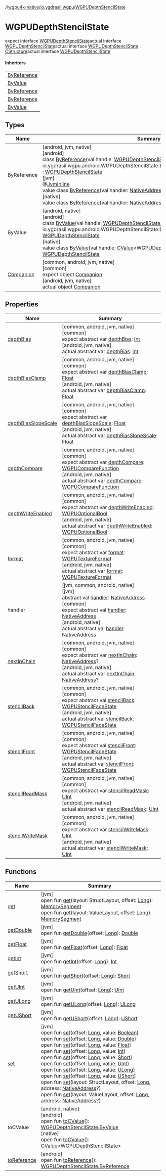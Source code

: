 //[wgpu4k-native](../../../index.md)/[io.ygdrasil.wgpu](../index.md)/[WGPUDepthStencilState](index.md)

# WGPUDepthStencilState

expect interface [WGPUDepthStencilState](index.md)actual interface [WGPUDepthStencilState](index.md)actual interface [WGPUDepthStencilState](index.md) : [CStructure](../../ffi/[jvm]-c-structure/index.md)actual interface [WGPUDepthStencilState](index.md)

#### Inheritors

| |
|---|
| [ByReference]([android]-by-reference/index.md) |
| [ByValue]([android]-by-value/index.md) |
| [ByReference]([jvm]-by-reference/index.md) |
| [ByReference]([native]-by-reference/index.md) |
| [ByValue]([native]-by-value/index.md) |

## Types

| Name | Summary |
|---|---|
| ByReference | [android, jvm, native]<br>[android]<br>class [ByReference]([android]-by-reference/index.md)(val handle: [WGPUDepthStencilState.ByReference](../../io.ygdrasil.wgpu.android/-w-g-p-u-depth-stencil-state/-by-reference/index.md) = io.ygdrasil.wgpu.android.WGPUDepthStencilState.ByReference(com.sun.jna.Pointer.NULL)) : [WGPUDepthStencilState](index.md)<br>[jvm]<br>@[JvmInline](https://kotlinlang.org/api/core/kotlin-stdlib/kotlin.jvm/-jvm-inline/index.html)<br>value class [ByReference]([jvm]-by-reference/index.md)(val handler: [NativeAddress](../../ffi/-native-address/index.md)) : [WGPUDepthStencilState](index.md)<br>[native]<br>value class [ByReference]([native]-by-reference/index.md)(val handler: [NativeAddress](../../ffi/-native-address/index.md)) : [WGPUDepthStencilState](index.md) |
| ByValue | [android, native]<br>[android]<br>class [ByValue]([android]-by-value/index.md)(val handle: [WGPUDepthStencilState.ByValue](../../io.ygdrasil.wgpu.android/-w-g-p-u-depth-stencil-state/-by-value/index.md) = io.ygdrasil.wgpu.android.WGPUDepthStencilState.ByValue(com.sun.jna.Pointer.NULL)) : [WGPUDepthStencilState](index.md)<br>[native]<br>value class [ByValue]([native]-by-value/index.md)(val handle: [CValue](https://kotlinlang.org/api/core/kotlin-stdlib/kotlinx.cinterop/-c-value/index.html)&lt;WGPUDepthStencilState&gt;) : [WGPUDepthStencilState](index.md) |
| [Companion](-companion/index.md) | [common, android, jvm, native]<br>[common]<br>expect object [Companion](-companion/index.md)<br>[android, jvm, native]<br>actual object [Companion](-companion/index.md) |

## Properties

| Name | Summary |
|---|---|
| [depthBias](depth-bias.md) | [common, android, jvm, native]<br>[common]<br>expect abstract var [depthBias](depth-bias.md): [Int](https://kotlinlang.org/api/core/kotlin-stdlib/kotlin/-int/index.html)<br>[android, jvm, native]<br>actual abstract var [depthBias](depth-bias.md): [Int](https://kotlinlang.org/api/core/kotlin-stdlib/kotlin/-int/index.html) |
| [depthBiasClamp](depth-bias-clamp.md) | [common, android, jvm, native]<br>[common]<br>expect abstract var [depthBiasClamp](depth-bias-clamp.md): [Float](https://kotlinlang.org/api/core/kotlin-stdlib/kotlin/-float/index.html)<br>[android, jvm, native]<br>actual abstract var [depthBiasClamp](depth-bias-clamp.md): [Float](https://kotlinlang.org/api/core/kotlin-stdlib/kotlin/-float/index.html) |
| [depthBiasSlopeScale](depth-bias-slope-scale.md) | [common, android, jvm, native]<br>[common]<br>expect abstract var [depthBiasSlopeScale](depth-bias-slope-scale.md): [Float](https://kotlinlang.org/api/core/kotlin-stdlib/kotlin/-float/index.html)<br>[android, jvm, native]<br>actual abstract var [depthBiasSlopeScale](depth-bias-slope-scale.md): [Float](https://kotlinlang.org/api/core/kotlin-stdlib/kotlin/-float/index.html) |
| [depthCompare](depth-compare.md) | [common, android, jvm, native]<br>[common]<br>expect abstract var [depthCompare](depth-compare.md): [WGPUCompareFunction](../-w-g-p-u-compare-function/index.md)<br>[android, jvm, native]<br>actual abstract var [depthCompare](depth-compare.md): [WGPUCompareFunction](../-w-g-p-u-compare-function/index.md) |
| [depthWriteEnabled](depth-write-enabled.md) | [common, android, jvm, native]<br>[common]<br>expect abstract var [depthWriteEnabled](depth-write-enabled.md): [WGPUOptionalBool](../-w-g-p-u-optional-bool/index.md)<br>[android, jvm, native]<br>actual abstract var [depthWriteEnabled](depth-write-enabled.md): [WGPUOptionalBool](../-w-g-p-u-optional-bool/index.md) |
| [format](format.md) | [common, android, jvm, native]<br>[common]<br>expect abstract var [format](format.md): [WGPUTextureFormat](../-w-g-p-u-texture-format/index.md)<br>[android, jvm, native]<br>actual abstract var [format](format.md): [WGPUTextureFormat](../-w-g-p-u-texture-format/index.md) |
| handler | [jvm, common, android, native]<br>[jvm]<br>abstract val [handler](../../ffi/[jvm]-c-structure/handler.md): [NativeAddress](../../ffi/-native-address/index.md)<br>[common]<br>expect abstract val [handler](handler.md): [NativeAddress](../../ffi/-native-address/index.md)<br>[android, native]<br>actual abstract val [handler](handler.md): [NativeAddress](../../ffi/-native-address/index.md) |
| [nextInChain](next-in-chain.md) | [common, android, jvm, native]<br>[common]<br>expect abstract var [nextInChain](next-in-chain.md): [NativeAddress](../../ffi/-native-address/index.md)?<br>[android, jvm, native]<br>actual abstract var [nextInChain](next-in-chain.md): [NativeAddress](../../ffi/-native-address/index.md)? |
| [stencilBack](stencil-back.md) | [common, android, jvm, native]<br>[common]<br>expect abstract val [stencilBack](stencil-back.md): [WGPUStencilFaceState](../-w-g-p-u-stencil-face-state/index.md)<br>[android, jvm, native]<br>actual abstract val [stencilBack](stencil-back.md): [WGPUStencilFaceState](../-w-g-p-u-stencil-face-state/index.md) |
| [stencilFront](stencil-front.md) | [common, android, jvm, native]<br>[common]<br>expect abstract val [stencilFront](stencil-front.md): [WGPUStencilFaceState](../-w-g-p-u-stencil-face-state/index.md)<br>[android, jvm, native]<br>actual abstract val [stencilFront](stencil-front.md): [WGPUStencilFaceState](../-w-g-p-u-stencil-face-state/index.md) |
| [stencilReadMask](stencil-read-mask.md) | [common, android, jvm, native]<br>[common]<br>expect abstract var [stencilReadMask](stencil-read-mask.md): [UInt](https://kotlinlang.org/api/core/kotlin-stdlib/kotlin/-u-int/index.html)<br>[android, jvm, native]<br>actual abstract var [stencilReadMask](stencil-read-mask.md): [UInt](https://kotlinlang.org/api/core/kotlin-stdlib/kotlin/-u-int/index.html) |
| [stencilWriteMask](stencil-write-mask.md) | [common, android, jvm, native]<br>[common]<br>expect abstract var [stencilWriteMask](stencil-write-mask.md): [UInt](https://kotlinlang.org/api/core/kotlin-stdlib/kotlin/-u-int/index.html)<br>[android, jvm, native]<br>actual abstract var [stencilWriteMask](stencil-write-mask.md): [UInt](https://kotlinlang.org/api/core/kotlin-stdlib/kotlin/-u-int/index.html) |

## Functions

| Name | Summary |
|---|---|
| [get](../../ffi/[jvm]-c-structure/get.md) | [jvm]<br>open fun [get](../../ffi/[jvm]-c-structure/get.md)(layout: StructLayout, offset: [Long](https://kotlinlang.org/api/core/kotlin-stdlib/kotlin/-long/index.html)): [MemorySegment](../../ffi/-memory-segment/index.md)<br>open fun [get](../../ffi/[jvm]-c-structure/get.md)(layout: ValueLayout, offset: [Long](https://kotlinlang.org/api/core/kotlin-stdlib/kotlin/-long/index.html)): [MemorySegment](../../ffi/-memory-segment/index.md) |
| [getDouble](../../ffi/[jvm]-c-structure/get-double.md) | [jvm]<br>open fun [getDouble](../../ffi/[jvm]-c-structure/get-double.md)(offset: [Long](https://kotlinlang.org/api/core/kotlin-stdlib/kotlin/-long/index.html)): [Double](https://kotlinlang.org/api/core/kotlin-stdlib/kotlin/-double/index.html) |
| [getFloat](../../ffi/[jvm]-c-structure/get-float.md) | [jvm]<br>open fun [getFloat](../../ffi/[jvm]-c-structure/get-float.md)(offset: [Long](https://kotlinlang.org/api/core/kotlin-stdlib/kotlin/-long/index.html)): [Float](https://kotlinlang.org/api/core/kotlin-stdlib/kotlin/-float/index.html) |
| [getInt](../../ffi/[jvm]-c-structure/get-int.md) | [jvm]<br>open fun [getInt](../../ffi/[jvm]-c-structure/get-int.md)(offset: [Long](https://kotlinlang.org/api/core/kotlin-stdlib/kotlin/-long/index.html)): [Int](https://kotlinlang.org/api/core/kotlin-stdlib/kotlin/-int/index.html) |
| [getShort](../../ffi/[jvm]-c-structure/get-short.md) | [jvm]<br>open fun [getShort](../../ffi/[jvm]-c-structure/get-short.md)(offset: [Long](https://kotlinlang.org/api/core/kotlin-stdlib/kotlin/-long/index.html)): [Short](https://kotlinlang.org/api/core/kotlin-stdlib/kotlin/-short/index.html) |
| [getUInt](../../ffi/[jvm]-c-structure/get-u-int.md) | [jvm]<br>open fun [getUInt](../../ffi/[jvm]-c-structure/get-u-int.md)(offset: [Long](https://kotlinlang.org/api/core/kotlin-stdlib/kotlin/-long/index.html)): [UInt](https://kotlinlang.org/api/core/kotlin-stdlib/kotlin/-u-int/index.html) |
| [getULong](../../ffi/[jvm]-c-structure/get-u-long.md) | [jvm]<br>open fun [getULong](../../ffi/[jvm]-c-structure/get-u-long.md)(offset: [Long](https://kotlinlang.org/api/core/kotlin-stdlib/kotlin/-long/index.html)): [ULong](https://kotlinlang.org/api/core/kotlin-stdlib/kotlin/-u-long/index.html) |
| [getUShort](../../ffi/[jvm]-c-structure/get-u-short.md) | [jvm]<br>open fun [getUShort](../../ffi/[jvm]-c-structure/get-u-short.md)(offset: [Long](https://kotlinlang.org/api/core/kotlin-stdlib/kotlin/-long/index.html)): [UShort](https://kotlinlang.org/api/core/kotlin-stdlib/kotlin/-u-short/index.html) |
| [set](../../ffi/[jvm]-c-structure/set.md) | [jvm]<br>open fun [set](../../ffi/[jvm]-c-structure/set.md)(offset: [Long](https://kotlinlang.org/api/core/kotlin-stdlib/kotlin/-long/index.html), value: [Boolean](https://kotlinlang.org/api/core/kotlin-stdlib/kotlin/-boolean/index.html))<br>open fun [set](../../ffi/[jvm]-c-structure/set.md)(offset: [Long](https://kotlinlang.org/api/core/kotlin-stdlib/kotlin/-long/index.html), value: [Double](https://kotlinlang.org/api/core/kotlin-stdlib/kotlin/-double/index.html))<br>open fun [set](../../ffi/[jvm]-c-structure/set.md)(offset: [Long](https://kotlinlang.org/api/core/kotlin-stdlib/kotlin/-long/index.html), value: [Float](https://kotlinlang.org/api/core/kotlin-stdlib/kotlin/-float/index.html))<br>open fun [set](../../ffi/[jvm]-c-structure/set.md)(offset: [Long](https://kotlinlang.org/api/core/kotlin-stdlib/kotlin/-long/index.html), value: [Int](https://kotlinlang.org/api/core/kotlin-stdlib/kotlin/-int/index.html))<br>open fun [set](../../ffi/[jvm]-c-structure/set.md)(offset: [Long](https://kotlinlang.org/api/core/kotlin-stdlib/kotlin/-long/index.html), value: [Short](https://kotlinlang.org/api/core/kotlin-stdlib/kotlin/-short/index.html))<br>open fun [set](../../ffi/[jvm]-c-structure/set.md)(offset: [Long](https://kotlinlang.org/api/core/kotlin-stdlib/kotlin/-long/index.html), value: [UInt](https://kotlinlang.org/api/core/kotlin-stdlib/kotlin/-u-int/index.html))<br>open fun [set](../../ffi/[jvm]-c-structure/set.md)(offset: [Long](https://kotlinlang.org/api/core/kotlin-stdlib/kotlin/-long/index.html), value: [ULong](https://kotlinlang.org/api/core/kotlin-stdlib/kotlin/-u-long/index.html))<br>open fun [set](../../ffi/[jvm]-c-structure/set.md)(offset: [Long](https://kotlinlang.org/api/core/kotlin-stdlib/kotlin/-long/index.html), value: [UShort](https://kotlinlang.org/api/core/kotlin-stdlib/kotlin/-u-short/index.html))<br>open fun [set](../../ffi/[jvm]-c-structure/set.md)(layout: StructLayout, offset: [Long](https://kotlinlang.org/api/core/kotlin-stdlib/kotlin/-long/index.html), address: [NativeAddress](../../ffi/-native-address/index.md)?)<br>open fun [set](../../ffi/[jvm]-c-structure/set.md)(layout: ValueLayout, offset: [Long](https://kotlinlang.org/api/core/kotlin-stdlib/kotlin/-long/index.html), address: [NativeAddress](../../ffi/-native-address/index.md)?) |
| toCValue | [android, native]<br>[android]<br>open fun [toCValue]([android]to-c-value.md)(): [WGPUDepthStencilState.ByValue](../../io.ygdrasil.wgpu.android/-w-g-p-u-depth-stencil-state/-by-value/index.md)<br>[native]<br>open fun [toCValue]([native]to-c-value.md)(): [CValue](https://kotlinlang.org/api/core/kotlin-stdlib/kotlinx.cinterop/-c-value/index.html)&lt;WGPUDepthStencilState&gt; |
| [toReference](to-reference.md) | [android]<br>open fun [toReference](to-reference.md)(): [WGPUDepthStencilState.ByReference](../../io.ygdrasil.wgpu.android/-w-g-p-u-depth-stencil-state/-by-reference/index.md) |